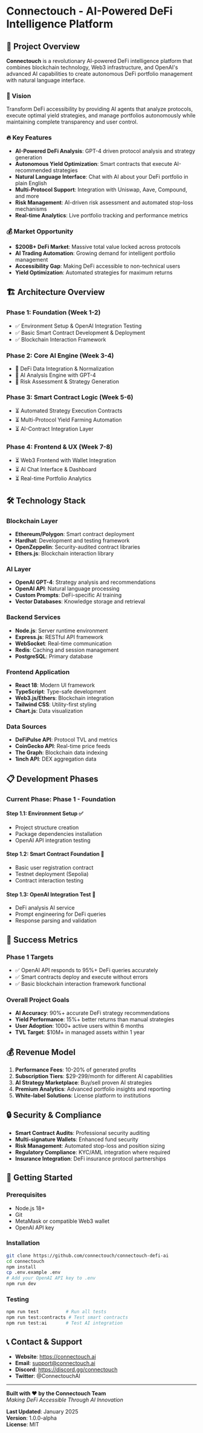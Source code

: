 # Connectouch - AI-Powered DeFi Intelligence Platform

## 🚀 Project Overview

**Connectouch** is a revolutionary AI-powered DeFi intelligence platform that combines blockchain technology, Web3 infrastructure, and OpenAI's advanced AI capabilities to create autonomous DeFi portfolio management with natural language interface.

### 🎯 Vision
Transform DeFi accessibility by providing AI agents that analyze protocols, execute optimal yield strategies, and manage portfolios autonomously while maintaining complete transparency and user control.

### 🔥 Key Features
- **AI-Powered DeFi Analysis**: GPT-4 driven protocol analysis and strategy generation
- **Autonomous Yield Optimization**: Smart contracts that execute AI-recommended strategies
- **Natural Language Interface**: Chat with AI about your DeFi portfolio in plain English
- **Multi-Protocol Support**: Integration with Uniswap, Aave, Compound, and more
- **Risk Management**: AI-driven risk assessment and automated stop-loss mechanisms
- **Real-time Analytics**: Live portfolio tracking and performance metrics

### 💰 Market Opportunity
- **$200B+ DeFi Market**: Massive total value locked across protocols
- **AI Trading Automation**: Growing demand for intelligent portfolio management
- **Accessibility Gap**: Making DeFi accessible to non-technical users
- **Yield Optimization**: Automated strategies for maximum returns

## 🏗️ Architecture Overview

### **Phase 1: Foundation (Week 1-2)**
- ✅ Environment Setup & OpenAI Integration Testing
- ✅ Basic Smart Contract Development & Deployment
- ✅ Blockchain Interaction Framework

### **Phase 2: Core AI Engine (Week 3-4)**
- 🔄 DeFi Data Integration & Normalization
- 🔄 AI Analysis Engine with GPT-4
- 🔄 Risk Assessment & Strategy Generation

### **Phase 3: Smart Contract Logic (Week 5-6)**
- ⏳ Automated Strategy Execution Contracts
- ⏳ Multi-Protocol Yield Farming Automation
- ⏳ AI-Contract Integration Layer

### **Phase 4: Frontend & UX (Week 7-8)**
- ⏳ Web3 Frontend with Wallet Integration
- ⏳ AI Chat Interface & Dashboard
- ⏳ Real-time Portfolio Analytics

## 🛠 Technology Stack

### **Blockchain Layer**
- **Ethereum/Polygon**: Smart contract deployment
- **Hardhat**: Development and testing framework
- **OpenZeppelin**: Security-audited contract libraries
- **Ethers.js**: Blockchain interaction library

### **AI Layer**
- **OpenAI GPT-4**: Strategy analysis and recommendations
- **OpenAI API**: Natural language processing
- **Custom Prompts**: DeFi-specific AI training
- **Vector Databases**: Knowledge storage and retrieval

### **Backend Services**
- **Node.js**: Server runtime environment
- **Express.js**: RESTful API framework
- **WebSocket**: Real-time communication
- **Redis**: Caching and session management
- **PostgreSQL**: Primary database

### **Frontend Application**
- **React 18**: Modern UI framework
- **TypeScript**: Type-safe development
- **Web3.js/Ethers**: Blockchain integration
- **Tailwind CSS**: Utility-first styling
- **Chart.js**: Data visualization

### **Data Sources**
- **DeFiPulse API**: Protocol TVL and metrics
- **CoinGecko API**: Real-time price feeds
- **The Graph**: Blockchain data indexing
- **1inch API**: DEX aggregation data

## 📋 Development Phases

### **Current Phase: Phase 1 - Foundation**

#### **Step 1.1: Environment Setup ✅**
- Project structure creation
- Package dependencies installation
- OpenAI API integration testing

#### **Step 1.2: Smart Contract Foundation 🔄**
- Basic user registration contract
- Testnet deployment (Sepolia)
- Contract interaction testing

#### **Step 1.3: OpenAI Integration Test 🔄**
- DeFi analysis AI service
- Prompt engineering for DeFi queries
- Response parsing and validation

## 🎯 Success Metrics

### **Phase 1 Targets**
- ✅ OpenAI API responds to 95%+ DeFi queries accurately
- ✅ Smart contracts deploy and execute without errors
- ✅ Basic blockchain interaction framework functional

### **Overall Project Goals**
- **AI Accuracy**: 90%+ accurate DeFi strategy recommendations
- **Yield Performance**: 15%+ better returns than manual strategies
- **User Adoption**: 1000+ active users within 6 months
- **TVL Target**: $10M+ in managed assets within 1 year

## 💰 Revenue Model

1. **Performance Fees**: 10-20% of generated profits
2. **Subscription Tiers**: $29-299/month for different AI capabilities
3. **AI Strategy Marketplace**: Buy/sell proven AI strategies
4. **Premium Analytics**: Advanced portfolio insights and reporting
5. **White-label Solutions**: License platform to institutions

## 🔒 Security & Compliance

- **Smart Contract Audits**: Professional security auditing
- **Multi-signature Wallets**: Enhanced fund security
- **Risk Management**: Automated stop-loss and position sizing
- **Regulatory Compliance**: KYC/AML integration where required
- **Insurance Integration**: DeFi insurance protocol partnerships

## 🚀 Getting Started

### **Prerequisites**
- Node.js 18+
- Git
- MetaMask or compatible Web3 wallet
- OpenAI API key

### **Installation**
```bash
git clone https://github.com/connectouch/connectouch-defi-ai
cd connectouch
npm install
cp .env.example .env
# Add your OpenAI API key to .env
npm run dev
```

### **Testing**
```bash
npm run test          # Run all tests
npm run test:contracts # Test smart contracts
npm run test:ai       # Test AI integration
```

## 📞 Contact & Support

- **Website**: https://connectouch.ai
- **Email**: support@connectouch.ai
- **Discord**: https://discord.gg/connectouch
- **Twitter**: @ConnectouchAI

---

**Built with ❤️ by the Connectouch Team**  
*Making DeFi Accessible Through AI Innovation*

**Last Updated**: January 2025  
**Version**: 1.0.0-alpha  
**License**: MIT
